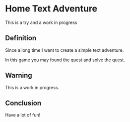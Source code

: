 # Home Text Adventure 

This is a try and a work in progress

## Definition

Since a long time I want to create a simple text adventure. 

In this game you may found the quest and solve the quest. 

## Warning

This is a work in progress. 

## Conclusion

Have a lot of fun!
